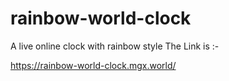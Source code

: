 # rainbow-world-clock
A live online clock with rainbow style
The Link is :-

https://rainbow-world-clock.mgx.world/
